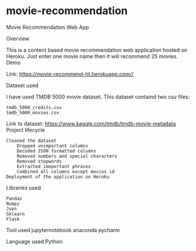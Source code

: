 # movie-recommendation

Movie Recommendation Web App

Overview

This is a content based movie recommendation web application hosted on Heroku. Just enter one movie name then it will recommend 25 movies.
Demo

Link: https://movie-recommend-ht.herokuapp.com//

Dataset used

I have used TMDB 5000 movie dataset.
This dataset containd two csv files:

    tmdb_5000_credits.csv
    tmdb_5000_movies.csv

Link to dataset: https://www.kaggle.com/tmdb/tmdb-movie-metadata
Project lifecycle

    Cleaned the dataset
        Dropped unimportant columns
        Decoded JSON formatted columns
        Removed numbers and special characters
        Removed stopwords
        Extracted imoportant phrases
        Combined all columns except movies id
    Deployment of the application on Heroku

Libraries used

    Pandas
    Numpy
    Json
    Sklearn
    Flask
    
Tool used
  jupyternotebook
  anaconda
  pycharm

Language used
  Python
